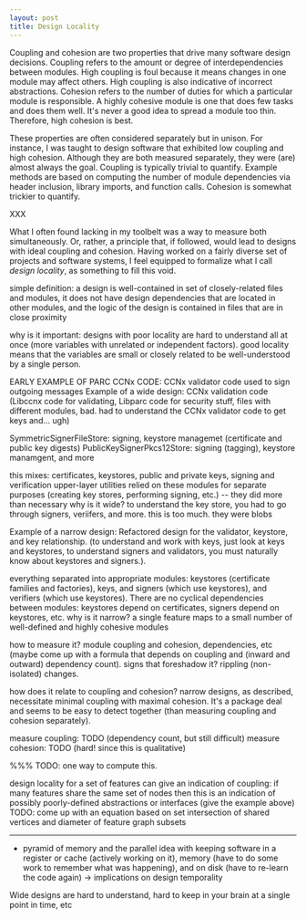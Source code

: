 ```yaml
---
layout: post
title: Design Locality
---
```


Coupling and cohesion are two properties that drive many software design decisions. Coupling refers to the amount or degree of interdependencies between modules. High coupling is foul because it means changes in one module may affect others. High coupling is also indicative of incorrect abstractions. Cohesion refers to the number of duties for which a particular module is responsible. A highly cohesive module is one that does few tasks and does them well. It's never a good idea to spread a module too thin. Therefore, high cohesion is best. 

These properties are often considered separately but in unison. For instance, I was taught to design software that exhibited low coupling and high cohesion. Although they are both measured separately, they were (are) almost always the goal. Coupling is typically trivial to quantify. Example methods are based on computing the number of module dependencies via header inclusion, library imports, and function calls. Cohesion is somewhat trickier to quantify.

XXX


What I often found lacking in my toolbelt was a way to measure both simultaneously. Or, rather, a principle that, if followed, would lead to designs with ideal coupling and cohesion. Having worked on a fairly diverse set of projects and software systems, I feel equipped to formalize what I call *design locality*, as something to fill this void.







simple definition: a design is well-contained in set of closely-related files and modules, it does not have design dependencies that are located in other modules, and the logic of the design is contained in files that are in close proximity

why is it important: designs with poor locality are hard to understand all at once (more variables with unrelated or independent factors). good locality means that the variables are small or closely related to be well-understood by a single person.

EARLY EXAMPLE OF PARC CCNx CODE: CCNx validator code used to sign outgoing messages
Example of a wide design: CCNx validation code (Libccnx code for validating, Libparc code for security stuff, files with different modules, bad. had to understand the CCNx validator code to get keys and... ugh)

SymmetricSignerFileStore: signing, keystore managemet (certificate and public key digests)
PublicKeySignerPkcs12Store: signing (tagging), keystore manamgent, and more

this mixes: certificates, keystores, public and private keys, signing and verification
upper-layer utilities relied on these modules for separate purposes (creating key stores, performing signing, etc.) -- they did more than necessary
why is it wide? to understand the key store, you had to go through signers, veriifers, and more. this is too much. they were blobs

Example of a narrow design: Refactored design for the validator, keystore, and key relationship. (to understand and work with keys, just look at keys and keystores, to understand signers and validators, you must naturally know about keystores and signers.).

everything separated into appropriate modules: keystores (certificate families and factories), keys, and signers (which use keystores), and verifiers (which use keystores). There are no cyclical dependencies between modules: keystores depend on certificates, signers depend on keystores, etc. 
why is it narrow? a single feature maps to a small number of well-defined and highly cohesive modules

how to measure it? module coupling and cohesion, dependencies, etc (maybe come up with a formula that depends on coupling and (inward and outward) dependency count). signs that foreshadow it? rippling (non-isolated) changes.

how does it relate to coupling and cohesion? narrow designs, as described, necessitate
minimal coupling with maximal cohesion. It's a package deal and seems to be easy
to detect together (than measuring coupling and cohesion separately).

measure coupling: TODO (dependency count, but still difficult)
measure cohesion: TODO (hard! since this is qualitative)

%%% TODO: one way to compute this.
<!-- Afferent coupling: Number of responsibilities
Efferent coupling: Number of dependencies
Instability: Ratio of efferent coupling to total coupling (Afferent + Efferent).
Instability is supported in various code metric tools. -->

design locality for a set of features can give an indication of coupling: if many features share the same set of nodes then this is an indication of possibly poorly-defined abstractions or interfaces (give the example above)
TODO: come up with an equation based on set intersection of shared vertices and diameter of feature graph subsets


---


- pyramid of memory and the parallel idea with keeping software in a register or cache (actively working on it), memory (have to do some work to remember what was happening), and on disk (have to re-learn the code again) -> implications on design temporality


Wide designs are hard to understand, hard to keep in your brain at a single point in time, etc
